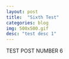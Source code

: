 ```yaml
---
layout: post
title:  "Sixth Test"
categories: blog
img: 500x500.gif
desc: "test desc 1"
---
```


TEST POST NUMBER 6
